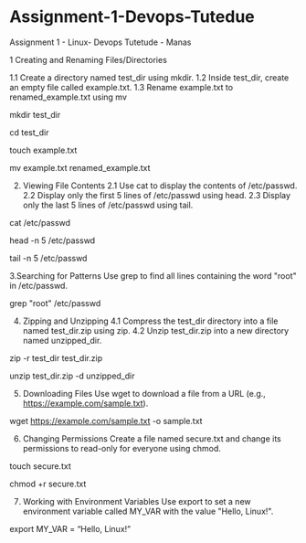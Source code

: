 # Assignment-1-Devops-Tutedue
Assignment 1 - Linux- Devops Tutetude - Manas

1 Creating and Renaming Files/Directories

1.1 Create a directory named test_dir using mkdir.
1.2 Inside test_dir, create an empty file called example.txt.
1.3 Rename example.txt to renamed_example.txt using mv

mkdir test_dir

cd  test_dir

touch example.txt

mv example.txt renamed_example.txt


2. Viewing File Contents
2.1 Use cat to display the contents of /etc/passwd.
2.2 Display only the first 5 lines of /etc/passwd using head.
2.3 Display only the last 5 lines of /etc/passwd using tail.

cat /etc/passwd

head -n 5 /etc/passwd

tail -n 5 /etc/passwd


3.Searching for Patterns
Use grep to find all lines containing the word "root" in /etc/passwd.


grep "root" /etc/passwd


4. Zipping and Unzipping
4.1 Compress the test_dir directory into a file named test_dir.zip using zip.
4.2 Unzip test_dir.zip into a new directory named unzipped_dir.

zip -r test_dir test_dir.zip

unzip test_dir.zip -d unzipped_dir


5. Downloading Files
Use wget to download a file from a URL (e.g., https://example.com/sample.txt).


wget  https://example.com/sample.txt -o sample.txt



6. Changing Permissions
Create a file named secure.txt and change its permissions to read-only for everyone using chmod.

touch secure.txt

chmod +r secure.txt


7. Working with Environment Variables
Use export to set a new environment variable called MY_VAR with the value "Hello, Linux!".


export MY_VAR = “Hello, Linux!”






